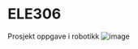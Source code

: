 # ELE306
Prosjekt oppgave i robotikk
![image](https://user-images.githubusercontent.com/112080849/186649990-613f6733-49ab-4a4f-8ed3-4718cd66c318.png)
